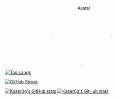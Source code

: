 <p align=center>
    <img width="200px" class="avatar" alt="Avatar"  src="https://avatars.githubusercontent.com/u/90910163?v=4" align="center" alt="GitHub Readme Stats" style="border-radius: 50%"/>

</p>




[![Top Langs](https://github-readme-stats.vercel.app/api/top-langs/?username=Kazer0g&langs_count=8&icons=true&hide=tex,html&theme=radical&layout=donut)](https://github.com/Kazer0g/github-readme-stats)

[![GitHub Streak](https://github-readme-streak-stats.herokuapp.com/?user=Kazer0g&icons=true&theme=radical)](https://git.io/streak-stats)

[![Kazer0g's GitHub stats](https://github-readme-stats.vercel.app/api/pin/?username=Kazer0g&repo=AYL_bot&icons=true&theme=radical)](https://github.com/Kazer0g/github-readme-stats)
[![Kazer0g's GitHub stats](https://github-readme-stats.vercel.app/api/pin/?username=Kazer0g&repo=NS_Generator&icons=true&theme=radical)](https://github.com/Kazer0g/github-readme-stats)

